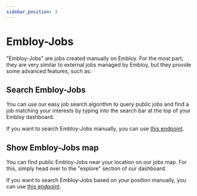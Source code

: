 ```yaml
---
sidebar_position: 3
---
```


# Embloy-Jobs

"Embloy-Jobs" are jobs created manually on Embloy. For the most part, they are very similar to external jobs managed by Embloy, but they provide some advanced features, such as: 

## Search Embloy-Jobs

You can use our easy job search algorithm to query public jobs and find a job matching your interests by typing into the search bar at the top of your Embloy dashboard.

If you want to search Embloy-Jobs manually, you can use [this endpoint](https://www.postman.com/embloy/workspace/embloy-workspace/request/24977803-5b96ba65-0da2-4c0a-8b57-1a6d40065e4b).

## Show Embloy-Jobs map

You can find public Embloy-Jobs near your location on our jobs map. For this, simply head over to the "explore" section of our dashboard. 

If you want to search Embloy-Jobs based on your position manually, you can use [this endpoint](https://www.postman.com/embloy/workspace/embloy-workspace/request/24977803-346404d6-7f8a-42a3-874b-de16264d1d0f).
